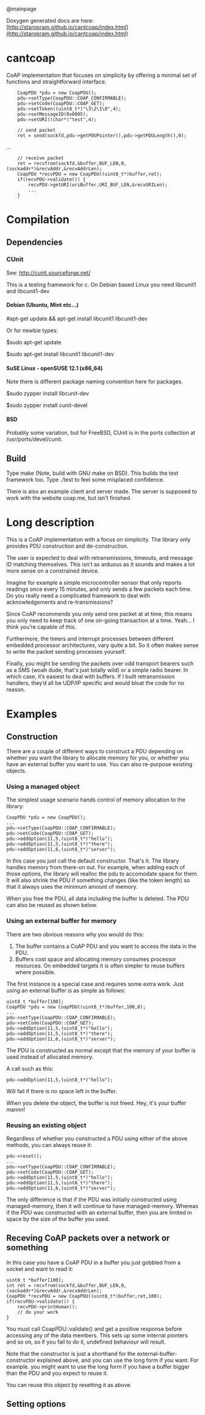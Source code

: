@mainpage

Doxygen generated docs are here: [http://staropram.github.io/cantcoap/index.html](http://staropram.github.io/cantcoap/index.html)

cantcoap
========

CoAP implementation that focuses on simplicity by offering a minimal set of functions and straightforward interface.

~~~{.cpp}
	CoapPDU *pdu = new CoapPDU();
	pdu->setType(CoapPDU::COAP_CONFIRMABLE);
	pdu->setCode(CoapPDU::COAP_GET);
	pdu->setToken((uint8_t*)"\3\2\1\0",4);
	pdu->setMessageID(0x0005);
	pdu->setURI((char*)"test",4);

	// send packet 
	ret = send(sockfd,pdu->getPDUPointer(),pdu->getPDULength(),0);
~~~

...

~~~{.cpp}
	// receive packet
	ret = recvfrom(sockfd,&buffer,BUF_LEN,0,(sockaddr*)&recvAddr,&recvAddrLen);
	CoapPDU *recvPDU = new CoapPDU((uint8_t*)buffer,ret);
	if(recvPDU->validate()) {
		recvPDU->getURI(uriBuffer,URI_BUF_LEN,&recvURILen);
		...
	}
~~~

# Compilation

## Dependencies

### CUnit 

See: http://cunit.sourceforge.net/

This is a testing framework for c. 
On Debian based Linux you need libcunit1 and libcunit1-dev

#### Debian (Ubuntu, Mint etc...)

\#apt-get update && apt-get install libcunit1 libcunit1-dev

Or for newbie types:

$sudo apt-get update

$sudo apt-get install libcunit1 libcunit1-dev


#### SuSE Linux - openSUSE 12.1 (x86_64)

Note there is different package naming convention here for packages.

$sudo zypper install libcunit-dev

$sudo zypper install cunit-devel

#### BSD 

Probably some variation, but for FreeBSD, CUnit is in the ports collection at /usr/ports/devel/cunit.

## Build

Type make (Note, build with GNU make on BSD). This builds the test framework too. Type ./test to feel some misplaced confidence.

There is also an example client and server made. The server is supposed to work with the website coap.me, but isn't finished.

# Long description

This is a CoAP implementation with a focus on simplicity. The library only provides PDU construction and de-construction.

The user is expected to deal with retransmissions, timeouts, and message ID matching themselves. This isn’t as arduous as it sounds and makes a lot more sense on a constrained device.

Imagine for example a simple microcontroller sensor that only reports readings once every 15 minutes, and only sends a few packets each time. Do you really need a complicated framework to deal with acknowledgements and re-transmissions?

Since CoAP recommends you only send one packet at at time, this means you only need to keep track of one on-going transaction at a time. Yeah... I think you’re capable of this.

Furthermore, the timers and interrupt processes between different embedded processor architectures, vary quite a bit. So it often makes sense to write the packet sending processes yourself.

Finally, you might be sending the packets over odd transport bearers such as a SMS (woah dude, that's just totally wild) or a simple radio bearer. In which case, it’s easiest to deal with buffers. If I built retransmission handlers, they’d all be UDP/IP specific and would bloat the code for no reason.

# Examples

## Construction

There are a couple of different ways to construct a PDU depending on whether you want the library to allocate memory for you, or whether you have an external buffer you want to use. You can also re-purpose existing objects.

### Using a managed object

The simplest usage scenario hands control of memory allocation to the library:

~~~{.cpp}
CoapPDU *pdu = new CoapPDU();
...
pdu->setType(CoapPDU::COAP_CONFIRMABLE);
pdu->setCode(CoapPDU::COAP_GET);
pdu->addOption(11,5,(uint8_t*)"hello");
pdu->addOption(11,5,(uint8_t*)"there");
pdu->addOption(11,6,(uint8_t*)"server");
~~~

In this case you just call the default constructor. That's it. The library handles memory from there-on out. For example, when adding each of those options, the library will realloc the pdu to accomodate space for them. It will also shrink the PDU if something changes (like the token length) so that it always uses the minimum amount of memory.

When you free the PDU, all data including the buffer is deleted. The PDU can also be reused as shown below.

### Using an external buffer for memory

There are two obvious reasons why you would do this:

1. The buffer contains a CoAP PDU and you want to access the data in the PDU.
2. Buffers cost space and allocating memory consumes processor resources. On embedded targets it is often simpler to reuse buffers where possible.

The first instance is a special case and requires some extra work. Just using an external buffer is as simple as follows:

~~~{.cpp}
uint8_t *buffer[100];
CoapPDU *pdu = new CoapPDU((uint8_t*)buffer,100,0);
...
pdu->setType(CoapPDU::COAP_CONFIRMABLE);
pdu->setCode(CoapPDU::COAP_GET);
pdu->addOption(11,5,(uint8_t*)"hello");
pdu->addOption(11,5,(uint8_t*)"there");
pdu->addOption(11,6,(uint8_t*)"server");
~~~

The PDU is constructed as normal except that the memory of your buffer is used instead of allocated memory.

A call such as this:

~~~{.cpp}
pdu->addOption(11,5,(uint8_t*)"hello");
~~~

Will fail if there is no space left in the buffer.

When you delete the object, the buffer is not freed. Hey, it's your buffer mannn!

### Reusing an existing object

Regardless of whether you constructed a PDU using either of the above methods, you can always reuse it:

~~~{.cpp}
pdu->reset(); 
...
pdu->setType(CoapPDU::COAP_CONFIRMABLE);
pdu->setCode(CoapPDU::COAP_GET);
pdu->addOption(11,5,(uint8_t*)"hello");
pdu->addOption(11,5,(uint8_t*)"there");
pdu->addOption(11,6,(uint8_t*)"server");
~~~

The only difference is that if the PDU was initially constructed using managed-memory, then it will continue to have managed-memory. Whereas if the PDU was constructed with an external buffer, then you are limited in space by the size of the buffer you used.

## Receving CoAP packets over a network or something

In this case you have a CoAP PDU in a buffer you just gobbled from a socket and want to read it:

	
~~~{.cpp}
uint8_t *buffer[100];
int ret = recvfrom(sockfd,&buffer,BUF_LEN,0,(sockaddr*)&recvAddr,&recvAddrLen);
CoapPDU *recvPDU = new CoapPDU((uint8_t*)buffer,ret,100);
if(recvPDU->validate()) {
	recvPDU->printHuman();
	// do your work
}
~~~

You must call CoapPDU::validate() and get a positive response before accessing any of the data members. This sets up some internal pionters and so on, so if you fail to do it, undefined behaviour will result.

Note that the constructor is just a shorthand for the external-buffer-constructor explained above, and you can use the long form if you want. For example. you might want to use the long form if you have a buffer bigger than the PDU and you expect to reuse it.

You can reuse this object by resetting it as above.

## Setting options



